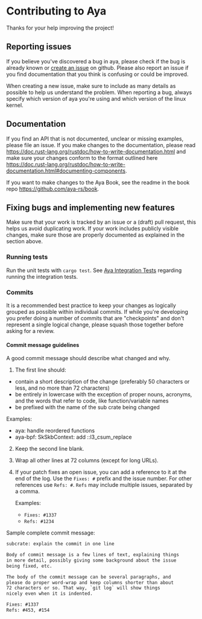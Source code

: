 # Contributing to Aya

Thanks for your help improving the project!

## Reporting issues

If you believe you've discovered a bug in aya, please check if the bug is
already known or [create an issue](https://github.com/aya-rs/aya/issues) on
github. Please also report an issue if you find documentation that you think is
confusing or could be improved.

When creating a new issue, make sure to include as many details as possible to
help us understand the problem. When reporting a bug, always specify which
version of aya you're using and which version of the linux kernel.

## Documentation

If you find an API that is not documented, unclear or missing examples, please
file an issue. If you make changes to the documentation, please read
https://doc.rust-lang.org/rustdoc/how-to-write-documentation.html and make sure
your changes conform to the format outlined here
https://doc.rust-lang.org/rustdoc/how-to-write-documentation.html#documenting-components.

If you want to make changes to the Aya Book, see the readme in the book repo
https://github.com/aya-rs/book.

## Fixing bugs and implementing new features

Make sure that your work is tracked by an issue or a (draft) pull request, this
helps us avoid duplicating work. If your work includes publicly visible changes,
make sure those are properly documented as explained in the section above.

### Running tests
Run the unit tests with `cargo test`. See [Aya Integration Tests](https://github.com/aya-rs/aya/blob/main/test/README.md) regarding running the integration tests.

### Commits

It is a recommended best practice to keep your changes as logically grouped as
possible within individual commits. If while you're developing you prefer doing
a number of commits that are "checkpoints" and don't represent a single logical
change, please squash those together before asking for a review.

#### Commit message guidelines

A good commit message should describe what changed and why.

1. The first line should:

  * contain a short description of the change (preferably 50 characters or less,
    and no more than 72 characters)
  * be entirely in lowercase with the exception of proper nouns, acronyms, and
    the words that refer to code, like function/variable names
  * be prefixed with the name of the sub crate being changed

  Examples:

  * aya: handle reordered functions
  * aya-bpf: SkSkbContext: add ::l3_csum_replace

2. Keep the second line blank.
3. Wrap all other lines at 72 columns (except for long URLs).
4. If your patch fixes an open issue, you can add a reference to it at the end
   of the log. Use the `Fixes: #` prefix and the issue number. For other
   references use `Refs: #`. `Refs` may include multiple issues, separated by a
   comma.

   Examples:

   - `Fixes: #1337`
   - `Refs: #1234`

Sample complete commit message:

```txt
subcrate: explain the commit in one line

Body of commit message is a few lines of text, explaining things
in more detail, possibly giving some background about the issue
being fixed, etc.

The body of the commit message can be several paragraphs, and
please do proper word-wrap and keep columns shorter than about
72 characters or so. That way, `git log` will show things
nicely even when it is indented.

Fixes: #1337
Refs: #453, #154
```
